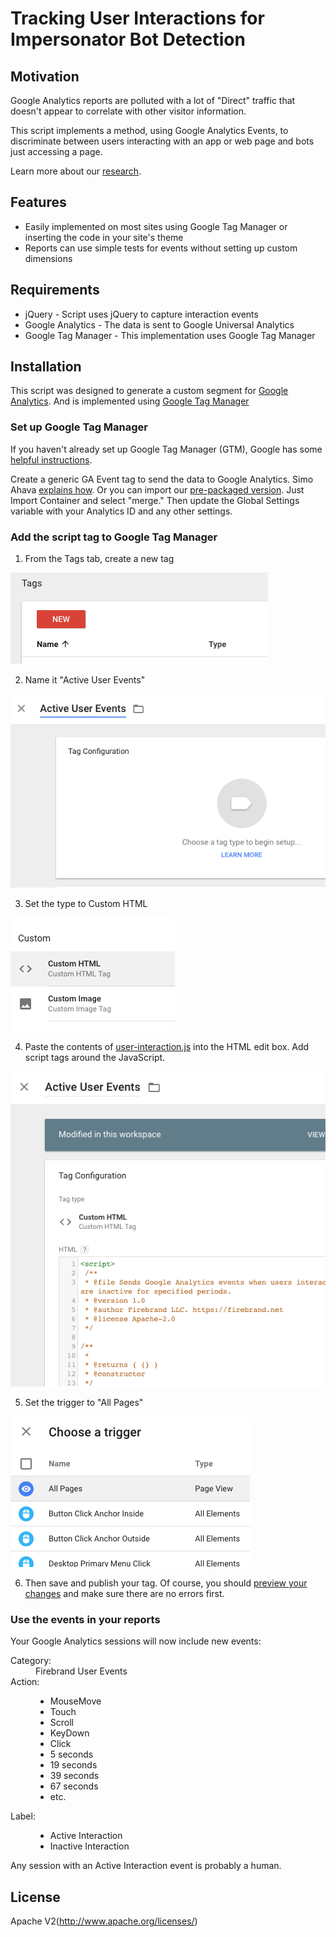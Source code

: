 Tracking User Interactions for Impersonator Bot Detection
===========================
Motivation
----------
Google Analytics reports are polluted with a lot of "Direct" traffic that doesn't appear to correlate with other visitor information.

This script implements a method, using Google Analytics Events, to discriminate between users interacting with an app or web page and bots just accessing a page.

Learn more about our [research](https://firebrand.net).

Features
----------
 - Easily implemented on most sites using Google Tag Manager or inserting the code in your site's theme
 - Reports can use simple tests for events without setting up custom dimensions
 
Requirements
------------
 - jQuery - Script uses jQuery to capture interaction events
 - Google Analytics - The data is sent to Google Universal Analytics
 - Google Tag Manager - This implementation uses Google Tag Manager

Installation
------------
This script was designed to generate a custom segment for [Google Analytics](https://analytics.google.com/). And is implemented using [Google Tag Manager](https://www.google.com/analytics/tag-manager/)

### Set up Google Tag Manager
If you haven't already set up Google Tag Manager (GTM), Google has some [helpful instructions](https://support.google.com/tagmanager/answer/6102821?hl=en).

Create a generic GA Event tag to send the data to Google Analytics. Simo Ahava [explains how](https://www.simoahava.com/analytics/create-a-generic-event-tag/). 
Or you can import our [pre-packaged version](https://github.com/FirebrandLLC/GTM-GAEvent).  Just Import Container and select "merge." Then update the Global Settings variable with your Analytics ID and any other settings.

### Add the script tag to Google Tag Manager

1. From the Tags tab, create a new tag

 ![New Tag](screenshots/new-tag.png "New Tag")

2. Name it "Active User Events"

 ![Tag Name](screenshots/tag-name.png "Tag Name")

3. Set the type to Custom HTML

 ![Tag Type](screenshots/tag-type.png "Tag Type")

4. Paste the contents of [user-interaction.js](https://github.com/FirebrandLLC/User-Interaction-JS-Tracking/blob/master/user-interaction.js) into the HTML edit box. Add script tags around the JavaScript.

 ![Tag HTML](screenshots/tag-html.png "Tag HTML")

5. Set the trigger to "All Pages"

 ![Tag Trigger](screenshots/tag-trigger.png "Tag Trigger")

6. Then save and publish your tag. Of course, you should [preview your changes](https://support.google.com/tagmanager/answer/6107056?hl=en) and make sure there are no errors first.

### Use the events in your reports
Your Google Analytics sessions will now include new events:
<dl>
<dt>Category:</dt>
<dd>Firebrand User Events</dd>
<dt>Action:</dt>
<dd>

  + MouseMove
  + Touch
  + Scroll
  + KeyDown
  + Click
  + 5 seconds
  + 19 seconds
  + 39 seconds
  + 67 seconds
  + etc.
 </dd>
<dt>Label:</dt>
<dd>

  + Active Interaction
  + Inactive Interaction
</dd>
</dl>

Any session with an Active Interaction event is probably a human.




License
-------
Apache V2(http://www.apache.org/licenses/)
